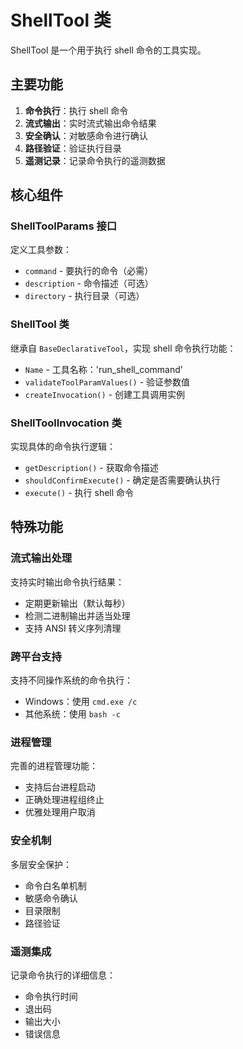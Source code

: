 # ShellTool 类

ShellTool 是一个用于执行 shell 命令的工具实现。

## 主要功能

1. **命令执行**：执行 shell 命令
2. **流式输出**：实时流式输出命令结果
3. **安全确认**：对敏感命令进行确认
4. **路径验证**：验证执行目录
5. **遥测记录**：记录命令执行的遥测数据

## 核心组件

### ShellToolParams 接口
定义工具参数：
- `command` - 要执行的命令（必需）
- `description` - 命令描述（可选）
- `directory` - 执行目录（可选）

### ShellTool 类
继承自 `BaseDeclarativeTool`，实现 shell 命令执行功能：
- `Name` - 工具名称：'run_shell_command'
- `validateToolParamValues()` - 验证参数值
- `createInvocation()` - 创建工具调用实例

### ShellToolInvocation 类
实现具体的命令执行逻辑：
- `getDescription()` - 获取命令描述
- `shouldConfirmExecute()` - 确定是否需要确认执行
- `execute()` - 执行 shell 命令

## 特殊功能

### 流式输出处理
支持实时输出命令执行结果：
- 定期更新输出（默认每秒）
- 检测二进制输出并适当处理
- 支持 ANSI 转义序列清理

### 跨平台支持
支持不同操作系统的命令执行：
- Windows：使用 `cmd.exe /c`
- 其他系统：使用 `bash -c`

### 进程管理
完善的进程管理功能：
- 支持后台进程启动
- 正确处理进程组终止
- 优雅处理用户取消

### 安全机制
多层安全保护：
- 命令白名单机制
- 敏感命令确认
- 目录限制
- 路径验证

### 遥测集成
记录命令执行的详细信息：
- 命令执行时间
- 退出码
- 输出大小
- 错误信息